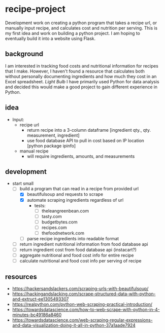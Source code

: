# recipe-project

Development work on creating a python program that takes a recipe url, or manually input recipe, and calculates cost and nutrition per serving. This is my first idea and work on building a python project. I am hoping to eventually build it into a website using Flask.

## background

I am interested in tracking food costs and nutritional information for recipes that I make. However, I haven't found a resource that calculates both without personally documenting ingredients and how much they cost in an Excel spreadsheet. *Light Bulb* I have primarily used Python for data analysis and decided this would make a good project to gain different experience in Python.

## idea

- Input:
  - recipe url
    - return recipe into a 3-column dataframe [ingredient qty., qty. measurement, ingredient]
    - use food database API to pull in cost based on IP location [python package ipinfo]
  - manual recipe
    - will require ingredients, amounts, and measurements

## development

- start small
  - [ ] build a program that can read in a recipe from provided url
    - [x] beautifulsoup and requests to scrape
    - [x] automate scraping ingredients regardless of url
      - tests: 
        - [ ] theleangreenbean.com
        - [ ] tasty.com
        - [ ] budgetbytes.com
        - [ ] recipes.com
        - [ ] thefoodnetwork.com
    - [ ] parse recipe ingredients into readable format
  - [ ] return ingredient nutritional information from food database api
  - [ ] return ingredient cost from food database api (instacart?)
  - [ ] aggregate nutritional and food cost info for entire recipe
  - [ ] calculate nutritional and food cost info per serving of recipe

## resources

- https://hackersandslackers.com/scraping-urls-with-beautifulsoup/
- https://hackingandslacking.com/scrape-structured-data-with-python-and-extruct-ee1305493307
- https://realpython.com/python-web-scraping-practical-introduction/
- https://towardsdatascience.com/how-to-web-scrape-with-python-in-4-minutes-bc49186a8460
- https://towardsdatascience.com/web-scraping-regular-expressions-and-data-visualization-doing-it-all-in-python-37a1aade7924
